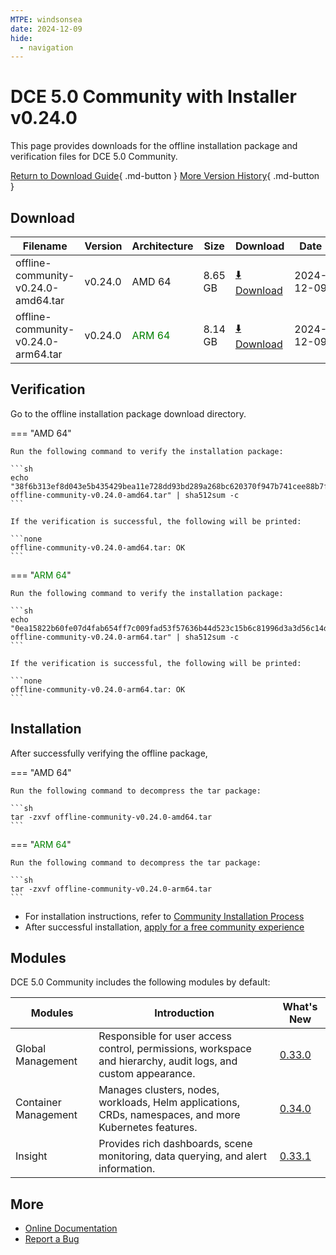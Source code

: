 ```yaml
---
MTPE: windsonsea
date: 2024-12-09
hide:
  - navigation
---
```


# DCE 5.0 Community with Installer v0.24.0

This page provides downloads for the offline installation package and verification files for DCE 5.0 Community.

[Return to Download Guide](../index.md){ .md-button } [More Version History](./dce5-installer-history.md){ .md-button }

## Download

| Filename | Version | Architecture | Size | Download | Date |
| --------- | ------- | ------------ | --------- | -------- | ----------- |
| offline-community-v0.24.0-amd64.tar | v0.24.0 | AMD 64 | 8.65 GB | [:arrow_down: Download](https://qiniu-download-public.daocloud.io/DaoCloud_Enterprise/dce5/offline-community-v0.24.0-amd64.tar) | 2024-12-09 |
| offline-community-v0.24.0-arm64.tar | v0.24.0 | <font color="green">ARM 64</font> | 8.14 GB | [:arrow_down: Download](https://qiniu-download-public.daocloud.io/DaoCloud_Enterprise/dce5/offline-community-v0.24.0-arm64.tar) | 2024-12-09 |

## Verification

Go to the offline installation package download directory.

=== "AMD 64"

    Run the following command to verify the installation package:

    ```sh
    echo "38f6b313ef8d043e5b435429bea11e728dd93bd289a268bc620370f947b741cee88b7f2c8f1617238f6b2da5414ebb58aa8d90f45d64652b34b3134a33091f7a  offline-community-v0.24.0-amd64.tar" | sha512sum -c
    ```

    If the verification is successful, the following will be printed:

    ```none
    offline-community-v0.24.0-amd64.tar: OK
    ```

=== "<font color="green">ARM 64</font>"

    Run the following command to verify the installation package:

    ```sh
    echo "0ea15822b60fe07d4fab654ff7c009fad53f57636b44d523c15b6c81996d3a3d56c14d547c56df48a11de1c522c9b1960c62bb612b93a45bf947d19823ceec25  offline-community-v0.24.0-arm64.tar" | sha512sum -c
    ```

    If the verification is successful, the following will be printed:

    ```none
    offline-community-v0.24.0-arm64.tar: OK
    ```

## Installation

After successfully verifying the offline package,

=== "AMD 64"

    Run the following command to decompress the tar package:

    ```sh
    tar -zxvf offline-community-v0.24.0-amd64.tar
    ```

=== "<font color="green">ARM 64</font>"

    Run the following command to decompress the tar package:

    ```sh
    tar -zxvf offline-community-v0.24.0-arm64.tar
    ```

- For installation instructions, refer to [Community Installation Process](../../install/community/k8s/online.md#_2)
- After successful installation, [apply for a free community experience](../../dce/license0.md)

## Modules

DCE 5.0 Community includes the following modules by default:

| Modules | Introduction | What's New |
| -------- | ----------- | ---------- |
| Global Management | Responsible for user access control, permissions, workspace and hierarchy, audit logs, and custom appearance. | [0.33.0](../../ghippo/intro/release-notes.md#v0330) |
| Container Management | Manages clusters, nodes, workloads, Helm applications, CRDs, namespaces, and more Kubernetes features. | [0.34.0](../../kpanda/intro/release-notes.md#v0340) |
| Insight | Provides rich dashboards, scene monitoring, data querying, and alert information. | [0.33.1](../../insight/intro/release-notes.md#v0331) |

## More

- [Online Documentation](../../dce/index.md)
- [Report a Bug](https://github.com/DaoCloud/DaoCloud-docs/issues)
